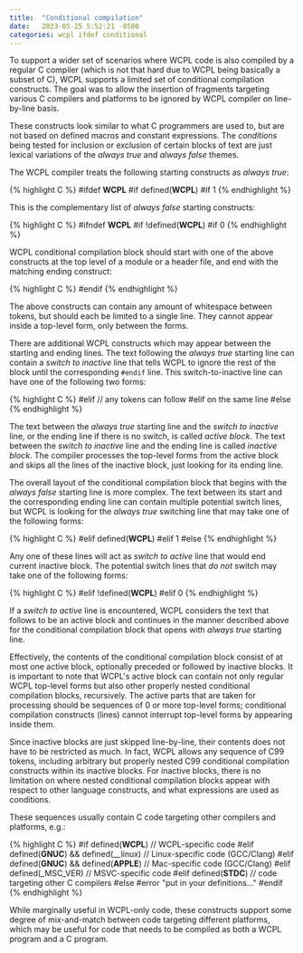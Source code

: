 ```yaml
---
title:  "Conditional compilation"
date:   2023-05-25 5:52:21 -0500
categories: wcpl ifdef conditional
---
```


To support a wider set of scenarios where WCPL code is also compiled by a regular
C compiler (which is not that hard due to WCPL being basically a subset of C), 
WCPL supports a limited set of conditional compilation constructs. The goal was
to allow the insertion of fragments targeting various C compilers and platforms 
to be ignored by WCPL compiler on line-by-line basis. 

<!--more-->

These constructs look similar to what C programmers are used to, but are not
based on defined macros and constant expressions. The *conditions* being tested
for inclusion or exclusion of certain blocks of text are just lexical variations
of the *always true* and *always false* themes.

The WCPL compiler treats the following starting constructs as *always true*:

{% highlight C %}
#ifdef __WCPL__
#if defined(__WCPL__)
#if 1
{% endhighlight %}

This is the complementary list of *always false* starting constructs:

{% highlight C %}
#ifndef __WCPL__
#if !defined(__WCPL__)
#if 0
{% endhighlight %}

WCPL conditional compilation block should start with one of the above constructs
at the top level of a module or a header file, and end with the matching ending
construct:

{% highlight C %}
#endif
{% endhighlight %}

The above constructs can contain any amount of whitespace between tokens, but
should each be limited to a single line. They cannot appear inside a top-level
form, only between the forms.

There are additional WCPL constructs which may appear between the starting and
ending lines. The text following the *always true* starting line can 
contain a *switch to inactive* line that tells WCPL to ignore the rest of the block 
until the corresponding `#endif` line. This switch-to-inactive line can have one 
of the following two forms:

{% highlight C %}
#elif // any tokens can follow #elif on the same line
#else
{% endhighlight %}

The text between the *always true* starting line and the *switch to inactive* 
line, or the ending line if there is no switch, is called *active block*.
The text between the *switch to inactive* line and the ending line is called
*inactive block*. The compiler processes the top-level forms from the active
block and skips all the lines of the inactive block, just looking for its
ending line.

The overall layout of the conditional compilation block that begins with the 
*always false* starting line is more complex. The text between its start and
the corresponding ending line can contain multiple potential switch lines, 
but WCPL is looking for the *always true* switching line that may take one
of the following forms:

{% highlight C %}
#elif defined(__WCPL__)
#elif 1
#else
{% endhighlight %}

Any one of these lines will act as *switch to active* line that would end
current inactive block. The potential switch lines that *do not* switch may
take one of the following forms:

{% highlight C %}
#elif !defined(__WCPL__)
#elif 0
{% endhighlight %}

If a *switch to active* line is encountered, WCPL considers the text that
follows to be an active block and continues in the manner described above for
the conditional compilation block that opens with *always true* starting line.

Effectively, the contents of the conditional compilation block consist
of at most one active block, optionally preceded or followed by inactive
blocks. It is important to note that WCPL's active block can contain
not only regular WCPL top-level forms but also other properly nested
conditional compilation blocks, recursively. The active parts that
are taken for processing should be sequences of 0 or more top-level
forms; conditional compilation constructs (lines) cannot interrupt
top-level forms by appearing inside them.

Since inactive blocks are just skipped line-by-line, their contents
does not have to be restricted as much. In fact, WCPL allows any sequence
of C99 tokens, including arbitrary but properly nested C99 conditional
compilation constructs within its inactive blocks. For inactive blocks,
there is no limitation on where nested conditional compilation blocks
appear with respect to other language constructs, and what expressions 
are used as conditions. 

These sequences usually contain C code targeting other compilers and 
platforms, e.g.:

{% highlight C %}
#if defined(__WCPL__)
// WCPL-specific code
#elif defined(__GNUC__) && defined(__linux)
// Linux-specific code (GCC/Clang)
#elif defined(__GNUC__) && defined(__APPLE__)
// Mac-specific code (GCC/Clang)
#elif defined(_MSC_VER)
// MSVC-specific code
#elif defined(__STDC__)
// code targeting other C compilers
#else
#error "put in your definitions..."
#endif
{% endhighlight %}

While marginally useful in WCPL-only code, these constructs support
some degree of mix-and-match between code targeting different platforms,
which may be useful for code that needs to be compiled as both a WCPL program
and a C program.

